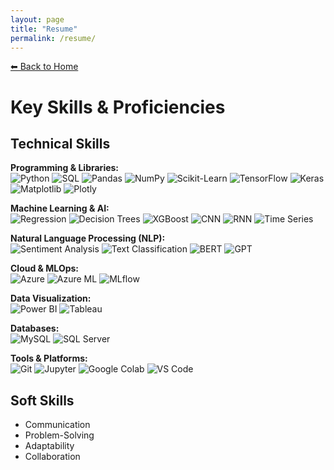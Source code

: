 ```yaml
---
layout: page
title: "Resume"
permalink: /resume/
---
```


[⬅ Back to Home](/)

# Key Skills & Proficiencies

## Technical Skills

**Programming & Libraries:**  
![Python](https://img.shields.io/badge/Python-3670A0?style=flat&logo=python) 
![SQL](https://img.shields.io/badge/SQL-00758F?style=flat&logo=postgresql)
![Pandas](https://img.shields.io/badge/Pandas-150458?style=flat&logo=pandas)
![NumPy](https://img.shields.io/badge/NumPy-013243?style=flat&logo=numpy)
![Scikit-Learn](https://img.shields.io/badge/Scikit--learn-F7931E?style=flat&logo=scikitlearn)
![TensorFlow](https://img.shields.io/badge/TensorFlow-FF6F00?style=flat&logo=tensorflow)
![Keras](https://img.shields.io/badge/Keras-D00000?style=flat&logo=keras)
![Matplotlib](https://img.shields.io/badge/Matplotlib-11557C?style=flat&logo=matplotlib)
![Plotly](https://img.shields.io/badge/Plotly-3F4F75?style=flat&logo=plotly)

**Machine Learning & AI:**  
![Regression](https://img.shields.io/badge/Regression-4CAF50?style=flat)
![Decision Trees](https://img.shields.io/badge/Decision_Trees-4CAF50?style=flat)
![XGBoost](https://img.shields.io/badge/XGBoost-FF9900?style=flat)
![CNN](https://img.shields.io/badge/CNN-9C27B0?style=flat)
![RNN](https://img.shields.io/badge/RNN-9C27B0?style=flat)
![Time Series](https://img.shields.io/badge/Time_Series-2196F3?style=flat)

**Natural Language Processing (NLP):**  
![Sentiment Analysis](https://img.shields.io/badge/Sentiment_Analysis-FF5722?style=flat)
![Text Classification](https://img.shields.io/badge/Text_Classification-FF5722?style=flat)
![BERT](https://img.shields.io/badge/BERT-673AB7?style=flat)
![GPT](https://img.shields.io/badge/GPT-673AB7?style=flat)

**Cloud & MLOps:**  
![Azure](https://img.shields.io/badge/Azure-0078D7?style=flat&logo=microsoftazure)
![Azure ML](https://img.shields.io/badge/Azure_ML-0078D7?style=flat)
![MLflow](https://img.shields.io/badge/MLflow-00BFFF?style=flat)

**Data Visualization:**  
![Power BI](https://img.shields.io/badge/Power_BI-F2C80F?style=flat&logo=power-bi)
![Tableau](https://img.shields.io/badge/Tableau-E97627?style=flat&logo=tableau)

**Databases:**  
![MySQL](https://img.shields.io/badge/MySQL-4479A1?style=flat&logo=mysql)
![SQL Server](https://img.shields.io/badge/SQL_Server-CC2927?style=flat&logo=microsoftsqlserver)

**Tools & Platforms:**  
![Git](https://img.shields.io/badge/Git-F05032?style=flat&logo=git)
![Jupyter](https://img.shields.io/badge/Jupyter-F37626?style=flat&logo=jupyter)
![Google Colab](https://img.shields.io/badge/Colab-F9AB00?style=flat&logo=googlecolab)
![VS Code](https://img.shields.io/badge/VS_Code-007ACC?style=flat&logo=visualstudiocode)

## Soft Skills
- Communication  
- Problem-Solving  
- Adaptability  
- Collaboration



